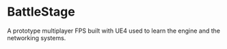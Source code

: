 # BattleStage
A prototype multiplayer FPS built with UE4 used to learn the engine and the networking systems. 
